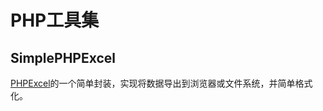 # PHP工具集
## SimplePHPExcel
[PHPExcel](https://github.com/PHPOffice/PHPExcel)的一个简单封装，实现将数据导出到浏览器或文件系统，并简单格式化。
